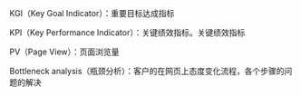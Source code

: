 <p>KGI（Key Goal Indicator）：重要目标达成指标<p>
<p>KPI（Key Performance Indicator）：关键绩效指标。关键绩效指标<p>
<p>PV（Page View）：页面浏览量<p>
<p>Bottleneck analysis（瓶颈分析）：客户的在网页上态度变化流程，各个步骤的问题的解决<p>